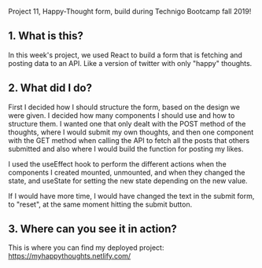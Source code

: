 Project 11, Happy-Thought form, build during Technigo Bootcamp fall 2019!


## 1. What is this?

In this week's project, we used React to build a form that is fetching and posting data to an API. Like a version of twitter with only "happy" thoughts. 

## 2. What did I do?

First I decided how I should structure the form, based on the design we were given. I decided how many components I should use and how to structure them. 
I wanted one that only dealt with the POST method of the thoughts, where I would submit my own thoughts, and then one component with the GET method when calling the API to fetch all the posts that others submitted and also where I would build the function for posting my likes. 

I used the useEffect hook to perform the different actions when the components I created mounted, unmounted, and when they changed the state, and useState for setting the new state depending on the new value. 

If I would have more time, I would have changed the text in the submit form, to "reset", at the same moment hitting the submit button. 


## 3. Where can you see it in action?

This is where you can find my deployed project: 
https://myhappythoughts.netlify.com/
